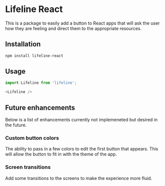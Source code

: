 # Lifeline React

This is a package to easily add a button to React apps that will ask the user how they are feeling and direct them to the appropriate resources.

## Installation

```bash
npm install lifeline-react
```

## Usage

```javascript
import Lifeline from 'lifeline';

<Lifeline />
```

## Future enhancements
Below is a list of enhancements currently not implemeneted but desired in the future.

### Custom button colors
The ability to pass in a few colors to edit the first button that appears. This will allow the button to fit in with the theme of the app.

### Screen transitions
Add some transitions to the screens to make the experience more fluid.
